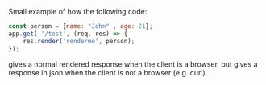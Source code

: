 Small example of how the following code:


```javascript
const person = {name: "John" , age: 21};
app.get( '/test', (req, res) => {
	res.render('renderme', person);
});
```

gives a normal rendered response when the client is a browser, but gives a response in json when the client is not a browser (e.g. curl).
